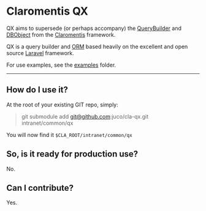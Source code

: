 Claromentis QX
===============
QX aims to supersede (or perhaps accompany) the [QueryBuilder](http://dev.claromentis.com/wiki/claromentis:basics:query_builder "QueryBuilder") and [DBObject](http://dev.claromentis.com/cdn/ "DBObject") from the [Claromentis](http://www.claromentis.com "claromentis") framework.

QX is a query builder and [ORM](http://en.wikipedia.org/wiki/Object-relational_mapping) based heavily on the excellent and open source [Laravel](http://www.laravel.com "Laravel") framework.

For use examples, see the [examples](http://github.com/juco/cla-qx/tree/master/qx-examples "examples") folder.

***

How do I use it?
-------------------------
At the root of your existing GIT repo, simply:
> git submodule add git@github.com:juco/cla-qx.git intranet/common/qx

You will now find it `$CLA_ROOT/intranet/common/qx`

So, is it ready for production use?
-------------------------
No.

Can I contribute?
-------------------------
Yes.